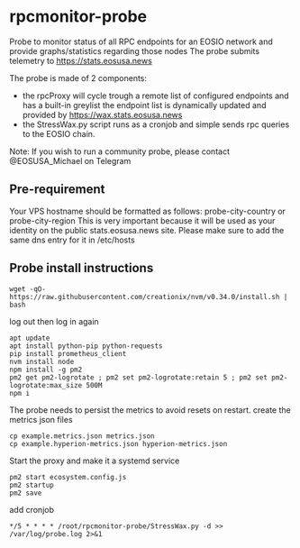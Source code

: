 # rpcmonitor-probe
Probe to monitor status of all RPC endpoints for an EOSIO network and provide graphs/statistics regarding those nodes
The probe submits telemetry to https://stats.eosusa.news

The probe is made of 2 components:
  * the rpcProxy will cycle trough a remote list of configured endpoints and has a built-in greylist
    the endpoint list is dynamically updated and provided by https://wax.stats.eosusa.news
  * the StressWax.py script runs as a cronjob and simple sends rpc queries to the EOSIO chain.

Note: If you wish to run a community probe, please contact @EOSUSA_Michael on Telegram

## Pre-requirement

Your VPS hostname should be formatted as follows: probe-city-country or probe-city-region
This is very important because it will be used as your identity on the public stats.eosusa.news site.
Please make sure to add the same dns entry for it in /etc/hosts
  
## Probe install instructions

```
wget -qO- https://raw.githubusercontent.com/creationix/nvm/v0.34.0/install.sh | bash
```
log out then log in again
```
apt update
apt install python-pip python-requests
pip install prometheus_client
nvm install node
npm install -g pm2
pm2 get pm2-logrotate ; pm2 set pm2-logrotate:retain 5 ; pm2 set pm2-logrotate:max_size 500M
npm i
```

The probe needs to persist the metrics to avoid resets on restart.
create the metrics json files
```
cp example.metrics.json metrics.json
cp example.hyperion-metrics.json hyperion-metrics.json
```

Start the proxy and make it a systemd service
```
pm2 start ecosystem.config.js
pm2 startup
pm2 save
```

add cronjob
```
*/5 * * * * /root/rpcmonitor-probe/StressWax.py -d >> /var/log/probe.log 2>&1
```

